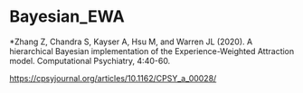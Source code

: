 # Bayesian_EWA

*Zhang Z, Chandra S, Kayser A, Hsu M, and Warren JL (2020). A hierarchical Bayesian implementation of the Experience-Weighted Attraction model. Computational Psychiatry, 4:40-60.

https://cpsyjournal.org/articles/10.1162/CPSY_a_00028/
